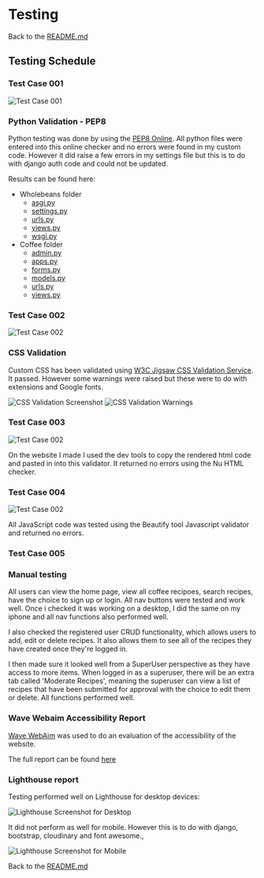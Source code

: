 # Testing 

Back to the [README.md](README.md)

## Testing Schedule

### Test Case 001 
![Test Case 001](docs/tetsing/PEP8-validation.png)

### Python Validation - PEP8 

Python testing was done by using the [PEP8 Online](http://pep8online.com/). All python files were entered into this online checker and no errors were found in my custom code. However it did raise a few errors in my settings file but this is to do with django auth code and could not be updated. 

Results can be found here: 
* Wholebeans folder 
   * [asgi.py](docs/testing%20/PEP8-HS-asgi.png)
   * [settings.py](docs/testing/PEP8-HS-settings.png)
   * [urls.py](docs/testing/PEP8-HS-urls.png)
   * [views.py](docs/testing/PEP8-HS-views.png)
   * [wsgi.py](docs/testing/PEP8-HS-wsgi.png)
* Coffee folder 
   * [admin.py](docs/testing/PEP8-R-admin.png)
   * [apps.py](docs/testing/PEP8-R-apps.png)
   * [forms.py](docs/testing/PEP8-R-forms.png)
   * [models.py](docs/testing/PEP8-R-models.png)
   * [urls.py](docs/testing/PEP8-R-urls.png)
   * [views.py](docs/testing/PEP8-R-views.png)

### Test Case 002
![Test Case 002](docs/testing/css-validation.png)

### CSS Validation 

Custom CSS has been validated using [W3C Jigsaw CSS Validation Service](https://jigsaw.w3.org/css-validator/).
It passed. However some warnings were raised but these were to do with extensions and Google fonts. 

![CSS Validation Screenshot](docs/testing/css-validation-screenshot.png)
![CSS Validation Warnings](docs/testing/css-warnings.png)

### Test Case 003 
![Test Case 002](docs/testing/html-testing-report.png)

On the website I made I used the dev tools to copy the rendered html code and pasted in into this validator. It returned no errors using the Nu HTML checker.  

### Test Case 004 
![Test Case 002](docs/testing/js-testing-report.png)

All JavaScript code was tested using the Beautify tool Javascript validator and returned no errors. 

### Test Case 005

### Manual testing 

All users can view the home page, view all coffee recipoes, search recipes, have the choice to sign up or login. All nav buttons were tested and work well. Once i checked it was working on a desktop, I did the same on my iphone and all nav functions also performed well. 

I also checked the registered user CRUD functionality, which allows users to add, edit or delete recipes. It also allows them to see all of the recipes they have created once they're logged in. 

I then made sure it looked well from a SuperUser perspective as they have access to more items. When logged in as a superuser, there will be an extra tab called 'Moderate Recipes', meaning the superuser can view a list of recipes that have been submitted for approval with the choice to edit them or delete. All functions performed well. 

### Wave Webaim Accessibility Report 

[Wave WebAim](https://wave.webaim.org/) was used to do an evaluation of the accessibility of the website. 

The full report can be found [here](https://wave.webaim.org/report#/https:wholebeans.herokuapp.com/)

### Lighthouse report 

Testing performed well on Lighthouse for desktop devices: 

![Lighthouse Screenshot for Desktop](docs/testing/lighthouse1.png)

It did not perform as well for mobile. However this is to do with django, bootstrap, cloudinary and font awesome., 

![Lighthouse Screenshot for Mobile](docs/testing/lighthouse2.png)


Back to the [README.md](README.md)






